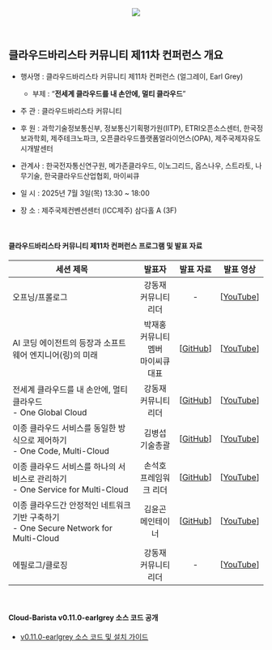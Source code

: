 <p align="center">
  <img src="https://raw.githubusercontent.com/cloud-barista/cloud-barista.github.io/master/assets/img/blog/11th-conference/11th-key_visual-1140x760.jpg">
</p>
<br>

## 클라우드바리스타 커뮤니티 제11차 컨퍼런스 개요

* 행사명 : 클라우드바리스타 커뮤니티 제11차 컨퍼런스 (얼그레이, Earl Grey)<br>
  * 부제 : “**전세계 클라우드를 내 손안에, 멀티 클라우드**”

* 주  관 : 클라우드바리스타 커뮤니티
 
* 후  원 : 과학기술정보통신부, 정보통신기획평가원(IITP), ETRI오픈소스센터, 한국정보과학회, 제주테크노파크, 오픈클라우드플랫폼얼라이언스(OPA), 제주국제자유도시개발센터

* 관계사 : 한국전자통신연구원, 메가존클라우드, 이노그리드, 옵스나우, 스트라토, 나무기술, 한국클라우드산업협회, 마이씨큐

* 일  시 : 2025년 7월 3일(목) 13:30 ~ 18:00

* 장  소 : 제주국제컨벤션센터 (ICC제주) 삼다홀 A (3F)

<br>

#### 클라우드바리스타 커뮤니티 제11차 컨퍼런스 프로그램 및 발표 자료

| 세션 제목 | 발표자 | 발표 자료 | 발표 영상 |
| ------------------------------ | :--------------: | :----------------: | :--------------------: |
| 오프닝/프롤로그 | 강동재<br>커뮤니티 리더 | - | [[YouTube](https://youtu.be/FeLsoqMGX3o)] |
| AI 코딩 에이전트의 등장과 소프트웨어 엔지니어(링)의 미래 | 박재홍<br>커뮤니티 멤버<br>마이씨큐 대표 | [[GitHub](https://github.com/cloud-barista/docs/blob/master/openseminar/v0.11.0-earlgrey/ppt_files/01_The_Emergence_of_AI_Coding_Agents_and_the_Future_of_Software_Engineers-ing.pdf)] | [[YouTube](https://youtu.be/fFbx_CweU4Y)] |
| 전세계 클라우드를 내 손안에, 멀티 클라우드<br>- One Global Cloud | 강동재<br>커뮤니티 리더 | [[GitHub](https://github.com/cloud-barista/docs/blob/master/openseminar/v0.11.0-earlgrey/ppt_files/02_The_Clouds_of_the_World_in_My_Hand_Multi_Cloud.pdf)] | [[YouTube](https://youtu.be/PgnMZ1R5Bl8)] |
| 이종 클라우드 서비스를 동일한 방식으로 제어하기<br>- One Code, Multi-Cloud | 김병섭<br>기술총괄 | [[GitHub](https://github.com/cloud-barista/docs/blob/master/openseminar/v0.11.0-earlgrey/ppt_files/03_Controlling_Heterogeneous_Cloud_Services_in_the_Same_Way.pdf)] | [[YouTube](https://youtu.be/Fw-axyODbD8)] |
| 이종 클라우드 서비스를 하나의 서비스로 관리하기<br>- One Service for Multi-Cloud | 손석호<br>프레임워크 리더 | [[GitHub](https://github.com/cloud-barista/docs/blob/master/openseminar/v0.11.0-earlgrey/ppt_files/04_Managing_Heterogeneous_Cloud_Services_as_a_Single_Service.pdf)] | [[YouTube](https://youtu.be/JCrjcSLiLbI)] |
| 이종 클라우드간 안정적인 네트워크 기반 구축하기<br>- One Secure Network for Multi-Cloud | 김윤곤<br>메인테이너 | [[GitHub](https://github.com/cloud-barista/docs/blob/master/openseminar/v0.11.0-earlgrey/ppt_files/05_Building_a_Stable_Network_Foundation_Between_Heterogeneous_Clouds.pdf)] | [[YouTube](https://youtu.be/3MlpxbkDf1o)] |
| 에필로그/클로징 | 강동재<br>커뮤니티 리더 | - | [[YouTube](https://youtu.be/Bqwn9MnC36c)] |

<br>

#### Cloud-Barista v0.11.0-earlgrey 소스 코드 공개

* [v0.11.0-earlgrey 소스 코드 및 설치 가이드](https://github.com/cloud-barista/cloud-barista/tree/v0.11.0 "github.com/cloud-barista/cloud-barista/tree/v0.11.0")

